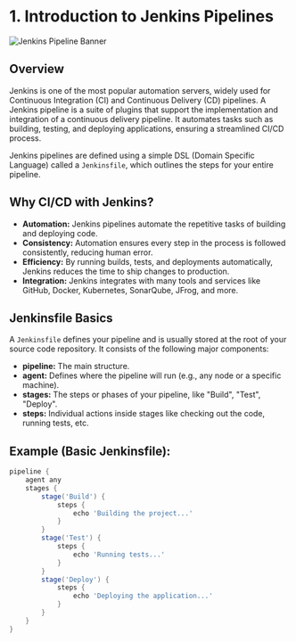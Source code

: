 # 1. Introduction to Jenkins Pipelines

![Jenkins Pipeline Banner](https://miro.medium.com/v2/resize:fit:1200/1*sUxhXLGgWZCAj4ot2gElDw.png)

## Overview
Jenkins is one of the most popular automation servers, widely used for Continuous Integration (CI) and Continuous Delivery (CD) pipelines. A Jenkins pipeline is a suite of plugins that support the implementation and integration of a continuous delivery pipeline. It automates tasks such as building, testing, and deploying applications, ensuring a streamlined CI/CD process.

Jenkins pipelines are defined using a simple DSL (Domain Specific Language) called a `Jenkinsfile`, which outlines the steps for your entire pipeline.

## Why CI/CD with Jenkins?
- **Automation:** Jenkins pipelines automate the repetitive tasks of building and deploying code.
- **Consistency:** Automation ensures every step in the process is followed consistently, reducing human error.
- **Efficiency:** By running builds, tests, and deployments automatically, Jenkins reduces the time to ship changes to production.
- **Integration:** Jenkins integrates with many tools and services like GitHub, Docker, Kubernetes, SonarQube, JFrog, and more.

## Jenkinsfile Basics
A `Jenkinsfile` defines your pipeline and is usually stored at the root of your source code repository. It consists of the following major components:

- **pipeline:** The main structure.
- **agent:** Defines where the pipeline will run (e.g., any node or a specific machine).
- **stages:** The steps or phases of your pipeline, like "Build", "Test", "Deploy".
- **steps:** Individual actions inside stages like checking out the code, running tests, etc.

## Example (Basic Jenkinsfile):
```groovy
pipeline {
    agent any
    stages {
        stage('Build') {
            steps {
                echo 'Building the project...'
            }
        }
        stage('Test') {
            steps {
                echo 'Running tests...'
            }
        }
        stage('Deploy') {
            steps {
                echo 'Deploying the application...'
            }
        }
    }
}
